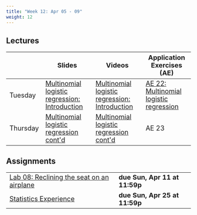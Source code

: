 ```yaml
---
title: "Week 12: Apr 05 - 09"
weight: 12
---
```


<style>
table {
font-size: 18px;
}

</style>

<style>
table {
font-size: 18px;
}

</style>


## Lectures

|           | Slides                   | Videos | Application Exercises (AE) |
|-----------|--------------------------|--------|--------|
| Tuesday  | [Multinomial logistic regression: Introduction](https://sta210-sp21.netlify.app/slides/23-multinom-logistic.html) | [Multinomial logistic regression: Introduction](https://warpwire.duke.edu/w/_YwFAA/) | [AE 22: Multinomial logistic regression](https://sta210-sp21.netlify.app/appex/ae-22-multinom-logistic.html) |
| Thursday   | [Multinomial logistic regression cont'd](https://sta210-sp21.netlify.app/slides/24-multinom-logistic-pt2.html) | [Multinomial logistic regression cont'd](https://warpwire.duke.edu/w/_4wFAA/)|  AE 23|



## Assignments

|                        |   |
|------------------------|---|
| [Lab 08: Reclining the seat on an airplane](https://sta210-sp21.netlify.app/labs/lab-08.html) | **due Sun, Apr 11 at 11:59p** |
|[Statistics Experience](https://sta210-sp21.netlify.app/hw/stats-experience.html) | **due Sun, Apr 25 at 11:59p**| 









